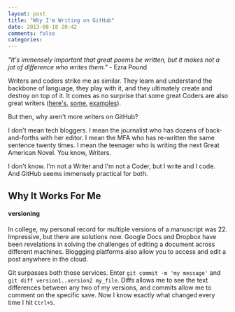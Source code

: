 ```yaml
---
layout: post
title: "Why I'm Writing on GitHub"
date: 2013-08-18 20:42
comments: false
categories: 
---
```


_"It's immensely important that great poems be written, but it makes not a jot of difference who writes them."_  - Ezra Pound

Writers and coders strike me as similar. They learn and understand the backbone of language, they play with it, and they ultimately create and destroy on top of it. It comes as no surprise that some great Coders are also great writers ([here's.](http://chadfowler.com/) [some.](https://plus.google.com/110981030061712822816/posts) [examples](http://www.aaronsw.com/weblog/)).

But then, why aren't more writers on GitHub?

I don't mean tech bloggers. I mean the journalist who has dozens of back-and-forths with her editor. I mean the MFA who has re-written the same sentence twenty times. I mean the teenager who is writing the next Great American Novel. You know, Writers. 

I don't know. I'm not a Writer and I'm not a Coder, but I write and I code. And GitHub seems immensely practical for both.

## Why It Works For Me
#### versioning
In college, my personal record for multiple versions of a manuscript was 22. Impressive, but there are solutions now. Google Docs and Dropbox have been revelations in solving the challenges of editing a document across different machines. Bloggging platforms also allow you to access and edit a post anywhere in the cloud.

Git surpasses both those services. Enter `git commit -m 'my message'` and `git diff version1..version2 my_file`. Diffs allows me to see the text differences between any two of my versions, and commits allow me to comment on the specific save. Now I know exactly what changed every time I hit `Ctrl+S`.

<!-- #### forking
Let's say I wanted to rewrite this article to submit to an online magazine. In that case, `git clone my_article` lets me rewrite in an entirely different style, while I can use `git branch new_revision` to begin a new train of thought I can merge into my final draft later.

#### the blank paper
Blogging platforms (Blogger, Tumblr, Medium) have been the only medium for self-publication on the Internet for writers. And two significant ways they inherit the same poor psychology as paper publication: 

each one present you with a static and blank sheet of paper, or the last version you wrote. 

#### the static opinion
I once saw Junot Diaz speak at the National Book Festival. I head just finished reading _The Brief Wondrous Life of Oscar Wao_ and thought it was the a near perfect book. It surprised me to hear that he wished it had steeped in his brain for longer, and then he consider a lot of the parts to be messed up. 



"When my information changes, I change my opinion. What do you do, Sir?" - John Maynard Keynes

## Why It Doesn't
#### writing doesn't scale

#### the language of Git is not intuitive for software development, not manuscript writing

## The Economics of Version Control
The Nobel-winning economist Douglass North once wrote that the establishment of property rights has been the cornerstone of innovation in our society: people keep creating when they know they can reap benefits -- called "rents" -- from their work. 

North (and much of economics) assume "rents" to be money. In today's open source world, they're mistaken: the better part of the Internet has built by volunteers, whose only reward is either respect within the online community or 

## What if Joyce Forked _The Odyssey_?

* Choose your own adventure
* Writing assignments forked
* Fan Lit
* Famous authors on Github

### Why It May Not
Institutional consideration
Social Norms
 -->
